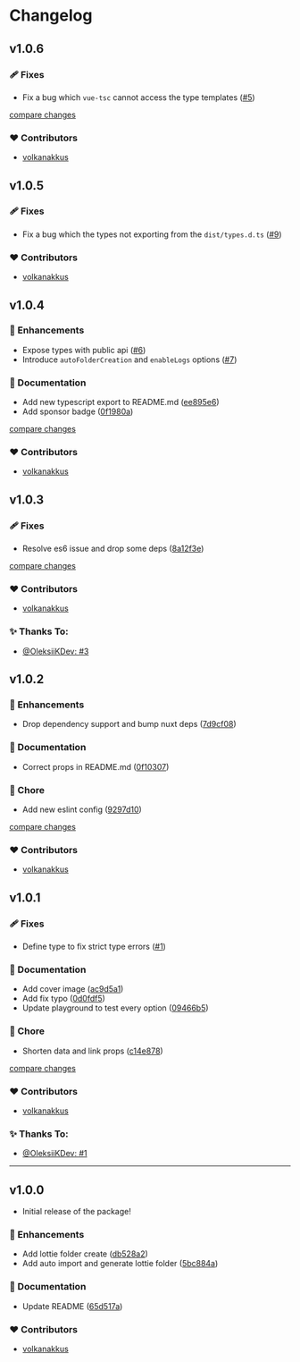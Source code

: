 # Changelog

## v1.0.6

### 🩹 Fixes

- Fix a bug which `vue-tsc` cannot access the type templates  ([#5](https://github.com/volkanakkus/nuxt-lottie/issues/5))
  
[compare changes](https://github.com/volkanakkus/nuxt-lottie/compare/v1.0.5...v1.0.6)


### ❤️ Contributors

- [volkanakkus](https://github.com/volkanakkus)

## v1.0.5

### 🩹 Fixes

- Fix a bug which the types not exporting from the `dist/types.d.ts` ([#9](https://github.com/volkanakkus/nuxt-lottie/pull/9))

### ❤️ Contributors

- [volkanakkus](https://github.com/volkanakkus)

## v1.0.4

### 🚀 Enhancements

- Expose types with public api ([#6](https://github.com/volkanakkus/nuxt-lottie/pull/6))
- Introduce `autoFolderCreation` and `enableLogs` options ([#7](https://github.com/volkanakkus/nuxt-lottie/pull/7))

### 📖 Documentation

- Add new typescript export to README.md ([ee895e6](https://github.com/volkanakkus/nuxt-lottie/commit/ee895e6))
- Add sponsor badge ([0f1980a](https://github.com/volkanakkus/nuxt-lottie/commit/0f1980a))

[compare changes](https://github.com/volkanakkus/nuxt-lottie/compare/v1.0.3...v1.0.4)

### ❤️ Contributors

- [volkanakkus](https://github.com/volkanakkus)

## v1.0.3

### 🩹 Fixes

- Resolve es6 issue and drop some deps ([8a12f3e](https://github.com/volkanakkus/nuxt-lottie/commit/8a12f3e))

[compare changes](https://github.com/volkanakkus/nuxt-lottie/compare/v1.0.1...v1.0.3)

### ❤️ Contributors

- [volkanakkus](https://github.com/volkanakkus)
  
### ✨ Thanks To:

- [@OleksiiKDev: #3](https://github.com/volkanakkus/nuxt-lottie/issues/3) 

## v1.0.2

### 🚀 Enhancements

- Drop dependency support and bump nuxt deps ([7d9cf08](https://github.com/volkanakkus/nuxt-lottie/commit/7d9cf08))

### 📖 Documentation

- Correct props in README.md ([0f10307](https://github.com/volkanakkus/nuxt-lottie/commit/0f10307))

### 🏡 Chore

- Add new eslint config ([9297d10](https://github.com/volkanakkus/nuxt-lottie/commit/9297d10))

[compare changes](https://github.com/volkanakkus/nuxt-lottie/compare/v1.0.1...v1.1.0)

### ❤️ Contributors

- [volkanakkus](https://github.com/volkanakkus)

## v1.0.1

### 🩹 Fixes

- Define type to fix strict  type errors ([#1](https://github.com/volkanakkus/nuxt-lottie/issues/1))

### 📖 Documentation

- Add cover image ([ac9d5a1](https://github.com/volkanakkus/nuxt-lottie/commit/ac9d5a1))
- Add fix typo ([0d0fdf5](https://github.com/volkanakkus/nuxt-lottie/commit/0d0fdf5))
- Update playground to test every option ([09466b5](https://github.com/volkanakkus/nuxt-lottie/commit/09466b5))

### 🏡 Chore

- Shorten data and link props ([c14e878](https://github.com/volkanakkus/nuxt-lottie/commit/c14e878))
 
[compare changes](https://github.com/volkanakkus/nuxt-lottie/compare/v1.0.0...v1.0.1)

### ❤️ Contributors

- [volkanakkus](https://github.com/volkanakkus)
  
### ✨ Thanks To:

- [@OleksiiKDev: #1](https://github.com/volkanakkus/nuxt-lottie/issues/1) 

---

## v1.0.0

- Initial release of the package!

### 🚀 Enhancements
- Add lottie folder create ([db528a2](https://github.com/volkanakkus/nuxt-lottie/commit/db528a2))
- Add auto import and generate lottie folder ([5bc884a](https://github.com/volkanakkus/nuxt-lottie/commit/5bc884a))

### 📖 Documentation

- Update README ([65d517a](https://github.com/volkanakkus/nuxt-lottie/commit/65d517a))

### ❤️ Contributors

- [volkanakkus](https://github.com/volkanakkus)

